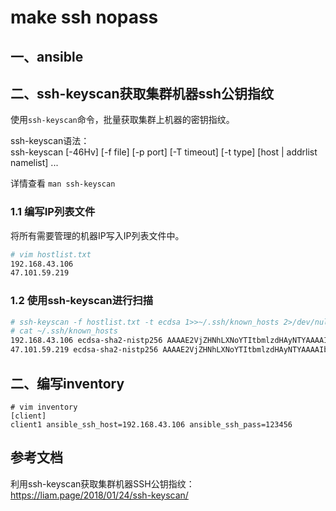 # make ssh nopass



## 一、ansible

## 二、ssh-keyscan获取集群机器ssh公钥指纹

使用`ssh-keyscan`命令，批量获取集群上机器的密钥指纹。

ssh-keyscan语法：  
ssh-keyscan [-46Hv] [-f file] [-p port] [-T timeout] [-t type] [host | addrlist namelist] ...

详情查看 `man ssh-keyscan`

### 1.1 编写IP列表文件

将所有需要管理的机器IP写入IP列表文件中。

```bash
# vim hostlist.txt
192.168.43.106
47.101.59.219
```

### 1.2 使用ssh-keyscan进行扫描

```bash
# ssh-keyscan -f hostlist.txt -t ecdsa 1>>~/.ssh/known_hosts 2>/dev/null
# cat ~/.ssh/known_hosts
192.168.43.106 ecdsa-sha2-nistp256 AAAAE2VjZHNhLXNoYTItbmlzdHAyNTYAAAAIbmlzdHAyNTYAAABBBCABh/vq0j+lotmvJU463jIPBom8VHXk7rsOD8yeucMBkibW6s4U6yhL6clVUZ/qRhH5zQG+RVd1uPAZLawXrrs=
47.101.59.219 ecdsa-sha2-nistp256 AAAAE2VjZHNhLXNoYTItbmlzdHAyNTYAAAAIbmlzdHAyNTYAAABBBPzVNARaxo4ECUKIEPBv04DDGZRxKC5WsATbs3W43vxMzP+PmCJFrbX1G9XBB3XwKqZRRxxX5CVXHLCXcIBBcfA=
```

## 二、编写inventory

```
# vim inventory 
[client]
client1 ansible_ssh_host=192.168.43.106 ansible_ssh_pass=123456
```







## 参考文档

利用ssh-keyscan获取集群机器SSH公钥指纹：https://liam.page/2018/01/24/ssh-keyscan/





















